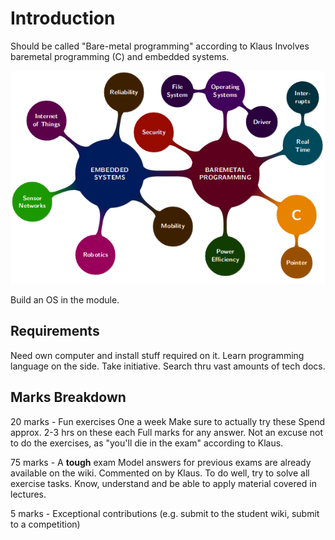# Introduction

Should be called "Bare-metal programming" according to Klaus
Involves baremetal programming (C) and embedded systems.

![](introduction1.png)

Build an OS in the module.

## Requirements

Need own computer and install stuff required on it.
Learn programming language on the side.
Take initiative.
Search thru vast amounts of tech docs.

## Marks Breakdown

20 marks - Fun exercises
One a week
Make sure to actually try these
Spend approx. 2-3 hrs on these each
Full marks for any answer. Not an excuse not to do the exercises, as "you'll die in the exam" according to Klaus.

75 marks - A **tough** exam
Model answers for previous exams are already available on the wiki. Commented on by Klaus.
To  do well, try to solve all exercise tasks. Know, understand and be able to apply material covered in lectures.

5 marks - Exceptional contributions (e.g. submit to the student wiki, submit to a competition)